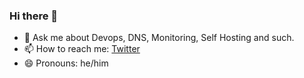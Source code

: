### Hi there 👋

- 💬 Ask me about Devops, DNS, Monitoring, Self Hosting and such.
- 📫 How to reach me: [Twitter](https://twitter.com/mrkaran_)
- 😄 Pronouns: he/him

